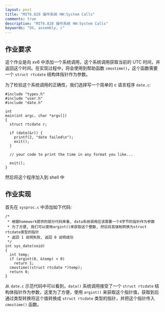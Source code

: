 ```yaml
---
layout: post
title: "MIT6.828 操作系统 HW:System Calls"
comments: true
description: "MIT6.828 操作系统 HW:System Calls"
keywords: "OS, assembly, c"
---
```


## 作业要求

这个作业是向 xv6 中添加一个系统调用，这个系统调用获取当前的 UTC 时间，并返回这个时间。在实现过程中，将会使用到帮助函数 `cmostime()`，这个函数需要一个 `struct rtcdate` 结构体指针作为参数。

为了检验这个系统调用的正确性，我们选择写一个简单的 c 语言程序 `date.c`:

```
#include "types.h"
#include "user.h"
#include "date.h"

int
main(int argc, char *argv[])
{
  struct rtcdate r;

  if (date(&r)) {
    printf(2, "date failed\n");
    exit();
  }

  // your code to print the time in any format you like...

  exit();
}
```
然后将这个程序加入到 shell 中

## 作业实现

首先在 `sysproc.c` 中添加如下代码:

```
/*
 * 根据homework提供的部分代码来看, data系统调用应该需要一个4字节的指针作为参数
 * 为了方便, 我们可以使用argint()来获取这个整数, 然后将其强制转换为struct rtcdate类型的指针
 * 返回 1 说明失败, 返回 0 说明成功
 */
int sys_date(void)
{
  int temp;
  if (argint(0, &temp) < 0)
    return 1;
  cmostime((struct rtcdate *)temp);
  return 0;
}
```

从 `date.c` 示范代码中可以看到，`data()` 系统调用接受了一个 `struct rtcdate` 结构体指针作为参数，这里为了方便，使用 `argint()` 来获取这个指针值，获取到后通过类型转换将这个值转换成 `struct rtcdate` 类型的指针，并把这个指针传入 `cmostime()` 函数。